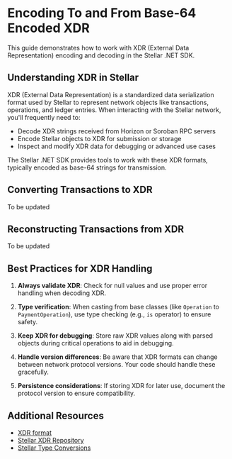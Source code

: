 # Encoding To and From Base-64 Encoded XDR

This guide demonstrates how to work with XDR (External Data Representation) encoding and decoding in the Stellar .NET SDK.

## Understanding XDR in Stellar

XDR (External Data Representation) is a standardized data serialization format used by Stellar to represent network objects like transactions, operations, and ledger entries. When interacting with the Stellar network, you'll frequently need to:

- Decode XDR strings received from Horizon or Soroban RPC servers
- Encode Stellar objects to XDR for submission or storage
- Inspect and modify XDR data for debugging or advanced use cases

The Stellar .NET SDK provides tools to work with these XDR formats, typically encoded as base-64 strings for transmission.

## Converting Transactions to XDR
To be updated

## Reconstructing Transactions from XDR
To be updated

## Best Practices for XDR Handling

1. **Always validate XDR**: Check for null values and use proper error handling when decoding XDR.

2. **Type verification**: When casting from base classes (like `Operation` to `PaymentOperation`), use type checking (e.g., `is` operator) to ensure safety.

3. **Keep XDR for debugging**: Store raw XDR values along with parsed objects during critical operations to aid in debugging.

4. **Handle version differences**: Be aware that XDR formats can change between network protocol versions. Your code should handle these gracefully.

5. **Persistence considerations**: If storing XDR for later use, document the protocol version to ensure compatibility.

## Additional Resources

- [XDR format](https://developers.stellar.org/docs/learn/encyclopedia/data-format/xdr)
- [Stellar XDR Repository](https://github.com/stellar/stellar-xdr)
- [Stellar Type Conversions](https://developers.stellar.org/docs/build/guides/conversions)
